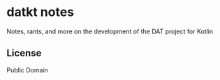 datkt notes
===========

Notes, rants, and more on the development of the DAT project for Kotlin

## License

Public Domain
